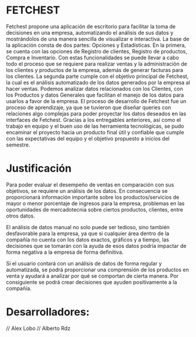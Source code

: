 # FETCHEST

Fetchest propone una aplicación de escritorio para facilitar la toma de decisiones en una empresa, automatizando el análisis de sus datos y mostrándolos de una manera sencilla de visualizar e interactiva. La base de la aplicación consta de dos partes: Opciones y Estadísticas. En la primera, se cuenta con las opciones de Registro de clientes, Registro de productos, Compra e Inventario. Con estas funcionalidades se puede llevar a cabo todo el proceso que se requiere para realizar ventas y la administración de los clientes y productos de la empresa, además de generar facturas para los clientes. La segunda parte cumple con el objetivo principal de Fetchest, la cual es el análisis automatizado de los datos generados por la empresa al hacer ventas. Podemos analizar datos relacionados con los Clientes, con los Productos y datos Generales que facilitan el manejo de los datos para usarlos a favor de la empresa. El proceso de desarrollo de Fetchest fue un proceso de aprendizaje, ya que se tuvieron que diseñar queries con relaciones algo complejas para poder proyectar los datos deseados en las interfaces de Fetchest. Gracias a los entregables anteriores, así como el trabajo en equipo y el buen uso de las herramienta tecnológicas, se pudo encaminar el proyecto hacia un producto final útil y confiable que cumple con las expectativas del equipo y el objetivo propuesto a inicios del semestre.

# Justificación
Para poder evaluar el desempeño de ventas en comparación con sus objetivos, se requiere un análisis de los datos. En consecuencia se proporcionará información importante sobre los productos/servicios de mayor o menor porcentaje de ingresos para la empresa, problemas en las oportunidades de mercadotecnia sobre ciertos productos, clientes, entre otros datos. 

El análisis de datos manual no solo puede ser tedioso, sino también desfavorable para la empresa, ya que si cualquier área dentro de la compañía no cuenta con los datos exactos, gráficos y a tiempo, las decisiones que se tomarán con la ayuda de esos datos podría impactar de forma negativa a la empresa de forma definitiva.

Si el usuario contará con un análisis de datos de forma regular y automatizada, se podrá proporcionar una comprensión de los productos en venta y ayudará a analizar por qué se comportan de cierta manera. Por consiguiente se podrá crear decisiones que ayuden positivamente a la compañía.


# Desarrolladores:
// Alex Lobo
// Alberto Rdz
